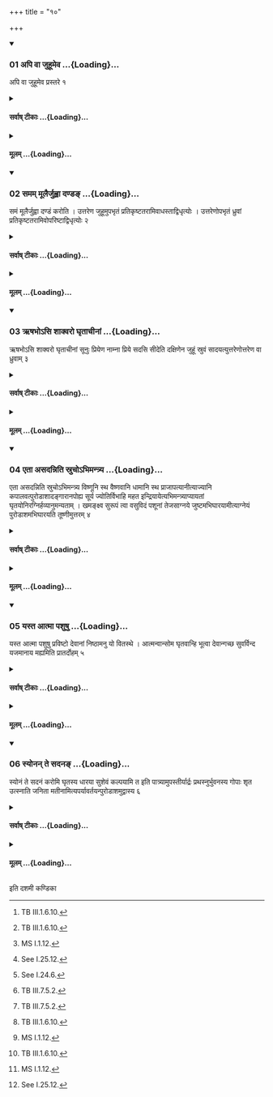 +++
title = "१०"

+++

<div class="js_include" includetitle="true" newlevelforh1="3" unfilled url="/vedAH_yajuH/taittirIyam/sUtram/ApastambaH/shrautam/vishvAsa-prastutiH/02/10/01_api_vA_juhUmeva.md">
<details open><summary><h3>01 अपि वा जुहूमेव ...{Loading}...</h3></summary>

अपि वा जुहूमेव प्रस्तरे १
</details>
</div>
<div class="js_include collapsed" newlevelforh1="4" title="सर्वाष् टीकाः" unfilled url="/vedAH_yajuH/taittirIyam/sUtram/ApastambaH/shrautam/sarvASh_TIkAH/02/10/01_api_vA_juhUmeva.md">
<details><summary><h4>सर्वाष् टीकाः ...{Loading}...</h4></summary>
<details><summary>थिते</summary>

1. Or the Adhravyu places only Juhū on the Prastara.
</details>
</details>
</div>
<div class="js_include collapsed" newlevelforh1="4" title="मूलम्" unfilled url="/vedAH_yajuH/taittirIyam/sUtram/ApastambaH/shrautam/mUlam/02/10/01_api_vA_juhUmeva.md">
<details><summary><h4>मूलम् ...{Loading}...</h4></summary>

अपि वा जुहूमेव प्रस्तरे १
</details>
</div>
<div class="js_include" includetitle="true" newlevelforh1="3" unfilled url="/vedAH_yajuH/taittirIyam/sUtram/ApastambaH/shrautam/vishvAsa-prastutiH/02/10/02_samam_mUlairjuhvA_daNDa~N.md">
<details open><summary><h3>02 समम् मूलैर्जुह्वा दण्डङ् ...{Loading}...</h3></summary>

समं मूलैर्जुह्वा दण्डं करोति । उत्तरेण जुहूमुपभृतं प्रतिकृष्टतरामिवाधस्ताद्विधृत्योः । उत्तरेणोपभृतं ध्रुवां प्रतिकृष्टतरामिवोपरिष्टाद्विधृत्योः २
</details>
</div>
<div class="js_include collapsed" newlevelforh1="4" title="सर्वाष् टीकाः" unfilled url="/vedAH_yajuH/taittirIyam/sUtram/ApastambaH/shrautam/sarvASh_TIkAH/02/10/02_samam_mUlairjuhvA_daNDa~N.md">
<details><summary><h4>सर्वाष् टीकाः ...{Loading}...</h4></summary>
<details><summary>थिते</summary>

2. He makes the handle of Juhû reach the ends of the roots (of the Prastara). (He places) Upabhr̥t to the north of Juhū somewhat towards the west, and below the Vidhr̥tis and Dhruvā to the north of Upabhr̥t somewhat towards the west, and upon the Vidhr̥tis.
</details>
</details>
</div>
<div class="js_include collapsed" newlevelforh1="4" title="मूलम्" unfilled url="/vedAH_yajuH/taittirIyam/sUtram/ApastambaH/shrautam/mUlam/02/10/02_samam_mUlairjuhvA_daNDa~N.md">
<details><summary><h4>मूलम् ...{Loading}...</h4></summary>

समं मूलैर्जुह्वा दण्डं करोति । उत्तरेण जुहूमुपभृतं प्रतिकृष्टतरामिवाधस्ताद्विधृत्योः । उत्तरेणोपभृतं ध्रुवां प्रतिकृष्टतरामिवोपरिष्टाद्विधृत्योः २
</details>
</div>
<div class="js_include" includetitle="true" newlevelforh1="3" unfilled url="/vedAH_yajuH/taittirIyam/sUtram/ApastambaH/shrautam/vishvAsa-prastutiH/02/10/03_RShabho-si_shAkvaro_ghRtAchInAM.md">
<details open><summary><h3>03 ऋषभोऽसि शाक्वरो घृताचीनां ...{Loading}...</h3></summary>

ऋषभोऽसि शाक्वरो घृताचीनां सूनुः प्रियेण नाम्ना प्रिये सदसि सीदेति दक्षिणेन जुहूं स्रुवं सादयत्युत्तरेणोत्तरेण वा ध्रुवाम् ३
</details>
</div>
<div class="js_include collapsed" newlevelforh1="4" title="सर्वाष् टीकाः" unfilled url="/vedAH_yajuH/taittirIyam/sUtram/ApastambaH/shrautam/sarvASh_TIkAH/02/10/03_RShabho-si_shAkvaro_ghRtAchInAM.md">
<details><summary><h4>सर्वाष् टीकाः ...{Loading}...</h4></summary>
<details><summary>थिते</summary>

3. With r̥ṣabhosi śākvarah...[^1] he places the spoon to the south of Juhū or to the north of the Dhruvā.  


[^1]: TB III.1.6.10.
</details>
</details>
</div>
<div class="js_include collapsed" newlevelforh1="4" title="मूलम्" unfilled url="/vedAH_yajuH/taittirIyam/sUtram/ApastambaH/shrautam/mUlam/02/10/03_RShabho-si_shAkvaro_ghRtAchInAM.md">
<details><summary><h4>मूलम् ...{Loading}...</h4></summary>

ऋषभोऽसि शाक्वरो घृताचीनां सूनुः प्रियेण नाम्ना प्रिये सदसि सीदेति दक्षिणेन जुहूं स्रुवं सादयत्युत्तरेणोत्तरेण वा ध्रुवाम् ३
</details>
</div>
<div class="js_include" includetitle="true" newlevelforh1="3" unfilled url="/vedAH_yajuH/taittirIyam/sUtram/ApastambaH/shrautam/vishvAsa-prastutiH/02/10/04_etA_asadanniti_srucho-bhimantrya.md">
<details open><summary><h3>04 एता असदन्निति स्रुचोऽभिमन्त्र्य ...{Loading}...</h3></summary>

एता असदन्निति स्रुचोऽभिमन्त्र्य विष्णूनि स्थ वैष्णवानि धामानि स्थ प्राजापत्यानीत्याज्यानि कपालवत्पुरोडाशादङ्गारानपोह्य सूर्य ज्योतिर्विभाहि महत इन्द्रियायेत्यभिमन्त्र्याप्यायतां घृतयोनिरग्निर्हव्यानुमन्यताम् । खमङ्क्ष्व सुरूपं त्वा वसुविदं पशूनां तेजसाग्नये जुष्टमभिघारयामीत्याग्नेयं पुरोडाशमभिघारयति तूष्णीमुत्तरम् ४
</details>
</div>
<div class="js_include collapsed" newlevelforh1="4" title="सर्वाष् टीकाः" unfilled url="/vedAH_yajuH/taittirIyam/sUtram/ApastambaH/shrautam/sarvASh_TIkAH/02/10/04_etA_asadanniti_srucho-bhimantrya.md">
<details><summary><h4>सर्वाष् टीकाः ...{Loading}...</h4></summary>
<details><summary>थिते</summary>

4. With etā asadan...[^1] having addressed the ladles, with viṣṇūni stha...[^2] having removed burning coals,[^3] from the sacrificial bread upon the ghee (in the ladles) in the same manner as he has done in connection with the potsherds,[^4] with sūrya jyotir vibhāhi...[^5] having addressed (the sacrificial bread), with āpyāyatāṁ ghṛtayoṇiḥ...[^6] he pours ghee on the sacrificial bread for Agni, he pours ghee on the next breads silently (without reciting any formula).  

[^1]: TB I.1.11.r-t.  

[^2]: MS I.1.12.  

[^3]: See I.25.12.  

[^4]: See I.24.6.  

[^5]: TB III.7.5.2.  

[^6]: TB III.7.5.2.  

[^7]: See TS II.6.3.5.  

[^8]: See I.23.2; I.24.5.
</details>
</details>
</div>
<div class="js_include collapsed" newlevelforh1="4" title="मूलम्" unfilled url="/vedAH_yajuH/taittirIyam/sUtram/ApastambaH/shrautam/mUlam/02/10/04_etA_asadanniti_srucho-bhimantrya.md">
<details><summary><h4>मूलम् ...{Loading}...</h4></summary>

एता असदन्निति स्रुचोऽभिमन्त्र्य विष्णूनि स्थ वैष्णवानि धामानि स्थ प्राजापत्यानीत्याज्यानि कपालवत्पुरोडाशादङ्गारानपोह्य सूर्य ज्योतिर्विभाहि महत इन्द्रियायेत्यभिमन्त्र्याप्यायतां घृतयोनिरग्निर्हव्यानुमन्यताम् । खमङ्क्ष्व सुरूपं त्वा वसुविदं पशूनां तेजसाग्नये जुष्टमभिघारयामीत्याग्नेयं पुरोडाशमभिघारयति तूष्णीमुत्तरम् ४
</details>
</div>
<div class="js_include" includetitle="true" newlevelforh1="3" unfilled url="/vedAH_yajuH/taittirIyam/sUtram/ApastambaH/shrautam/vishvAsa-prastutiH/02/10/05_yasta_AtmA_pashuShu.md">
<details open><summary><h3>05 यस्त आत्मा पशुषु ...{Loading}...</h3></summary>

यस्त आत्मा पशुषु प्रविष्टो देवानां निष्ठामनु यो वितस्थे । आत्मन्वान्सोम घृतवान्हि भूत्वा देवान्गच्छ सुवर्विन्द यजमानाय मह्यमिति प्रातर्दोहम् ५
</details>
</div>
<div class="js_include collapsed" newlevelforh1="4" title="सर्वाष् टीकाः" unfilled url="/vedAH_yajuH/taittirIyam/sUtram/ApastambaH/shrautam/sarvASh_TIkAH/02/10/05_yasta_AtmA_pashuShu.md">
<details><summary><h4>सर्वाष् टीकाः ...{Loading}...</h4></summary>
<details><summary>थिते</summary>

5. With yasta ātmā paśuṣu praviśṭaḥ...[^1] (he pours ghee) on the morning-milk (boiled for being used in the Sāṁnāyya).[^2]  

[^1]: TB III.7.5.3.  

[^2]: In case Sāṁnāyya is being prepared.
</details>
</details>
</div>
<div class="js_include collapsed" newlevelforh1="4" title="मूलम्" unfilled url="/vedAH_yajuH/taittirIyam/sUtram/ApastambaH/shrautam/mUlam/02/10/05_yasta_AtmA_pashuShu.md">
<details><summary><h4>मूलम् ...{Loading}...</h4></summary>

यस्त आत्मा पशुषु प्रविष्टो देवानां निष्ठामनु यो वितस्थे । आत्मन्वान्सोम घृतवान्हि भूत्वा देवान्गच्छ सुवर्विन्द यजमानाय मह्यमिति प्रातर्दोहम् ५
</details>
</div>
<div class="js_include" includetitle="true" newlevelforh1="3" unfilled url="/vedAH_yajuH/taittirIyam/sUtram/ApastambaH/shrautam/vishvAsa-prastutiH/02/10/06_syonan_te_sadana~N.md">
<details open><summary><h3>06 स्योनन् ते सदनङ् ...{Loading}...</h3></summary>

स्योनं ते सदनं करोमि घृतस्य धारया सुशेवं कल्पयामि त इति पात्र्यामुपस्तीर्यार्द्रः प्रथस्नुर्भुवनस्य गोपाः शृत उत्स्नाति जनिता मतीनामित्यपर्यावर्तयन्पुरोडाशमुद्वास्य ६
</details>
</div>
<div class="js_include collapsed" newlevelforh1="4" title="सर्वाष् टीकाः" unfilled url="/vedAH_yajuH/taittirIyam/sUtram/ApastambaH/shrautam/sarvASh_TIkAH/02/10/06_syonan_te_sadana~N.md">
<details><summary><h4>सर्वाष् टीकाः ...{Loading}...</h4></summary>
<details><summary>थिते</summary>

6. With syonaṁ te sadanaṁ karomi...[^1] having spread ghee in the pan, with ārdraḥ prathasnuḥ...[^2] having taken down the sacrificial bread (from the potsherds), without allowing it be turned up and down,[^3]  


[^1]: TB III.7.5.2-3.  

[^2]: TB III.7.5.3.  

[^3]: The sentence is incomplete. See the next Sutra.
</details>
</details>
</div>
<div class="js_include collapsed" newlevelforh1="4" title="मूलम्" unfilled url="/vedAH_yajuH/taittirIyam/sUtram/ApastambaH/shrautam/mUlam/02/10/06_syonan_te_sadana~N.md">
<details><summary><h4>मूलम् ...{Loading}...</h4></summary>

स्योनं ते सदनं करोमि घृतस्य धारया सुशेवं कल्पयामि त इति पात्र्यामुपस्तीर्यार्द्रः प्रथस्नुर्भुवनस्य गोपाः शृत उत्स्नाति जनिता मतीनामित्यपर्यावर्तयन्पुरोडाशमुद्वास्य ६
</details>
</div>





  
इति दशमी कण्डिका 
